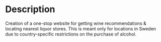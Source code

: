 # Description
Creation of a one-stop website for getting wine recommendations &amp; locating nearest liquor stores. This is meant only for locations in Sweden due to country-specific restrictions on the purchase of alcohol. 
